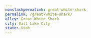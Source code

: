 ```yaml
---
﻿nonslashpermalink: great-white-shark
permalink: /great-white-shark/
alley: Great White Shark
city: Salt Lake City
state: Utah
---
```

